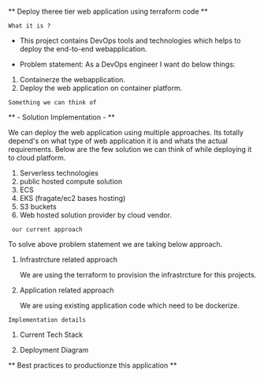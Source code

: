
** Deploy theree tier web application using terraform code **

`What it is ?`

- This project contains DevOps tools and technologies which helps to deploy the end-to-end webapplication.

* Problem statement:
 As a DevOps engineer I want do below things:
 1. Containerze the webapplication.
 2. Deploy the web application on container platform.


`Something we can think of`

** - Solution Implementation - **

We can deploy the web application using multiple approaches. Its totally depend's on what type of web application it is and whats the actual requirements. Below are the few solution we can think of while deploying it to cloud platform.

1. Serverless technologies
2. public hosted compute solution
3. ECS
4. EKS (fragate/ec2 bases hosting)
5. S3 buckets
6. Web hosted solution provider by cloud vendor.

` our current approach`

To solve above problem statement we are taking below approach.

1. Infrastrcture related approach

   We are using the terraform to provision the infrastrcture for this projects.

2. Application related approach

    We are using existing application code which need to be dockerize.


` Implementation details `

1. Current Tech Stack

2. Deployment Diagram


** Best practices to productionze this application **

